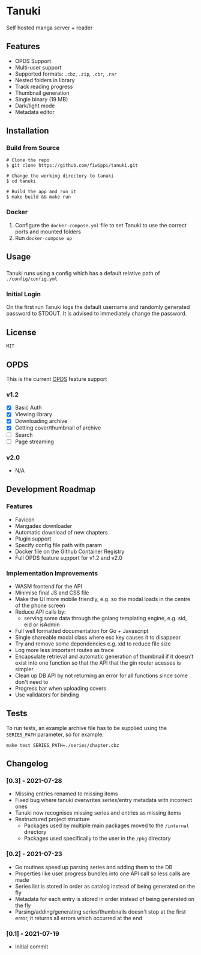 # Tanuki
Self hosted manga server + reader

## Features
- OPDS Support
- Multi-user support
- Supported formats: `.cbz`, `.zip`, `.cbr`, `.rar`
- Nested folders in library
- Track reading progress
- Thumbnail generation
- Single binary (19 MB)
- Dark/light mode
- Metadata editor

## Installation
### Build from Source
```console
# Clone the repo
$ git clone https://github.com/fiwippi/tanuki.git

# Change the working directory to tanuki
$ cd tanuki

# Build the app and run it
$ make build && make run
```

### Docker
1. Configure the `docker-compose.yml` file to set Tanuki to use the correct ports and mounted folders
2. Run `docker-compose up`

## Usage
###
Tanuki runs using a config which has a default relative path of `./config/config.yml`
### Initial Login
On the first run Tanuki logs the default username and randomly generated password to STDOUT. It is advised to immediately change the password.

## License
`MIT`

## OPDS
This is the current [OPDS](https://specs.opds.io/) feature support
### v1.2
- [x] Basic Auth
- [x] Viewing library
- [x] Downloading archive
- [x] Getting cover/thumbnail of archive
- [ ] Search
- [ ] Page streaming
### v2.0
- N/A

## Development Roadmap
### Features
- Favicon
- Mangadex downloader
- Automatic download of new chapters
- Plugin support
- Specify config file path with param
- Docker file on the Github Container Registry
- Full OPDS feature support for v1.2 and v2.0

### Implementation Improvements
- WASM frontend for the API
- Minimise final JS and CSS file
- Make the UI more mobile friendly, e.g. so the modal loads in the centre of the phone screen
- Reduce API calls by:
    - serving some data through the golang templating engine, e.g. sid, eid or isAdmin
- Full well formatted documentation for Go + Javascript
- Single shareable modal class where esc key causes it to disappear
- Try and remove some dependencies e.g. xid to reduce file size
- Log more less important routes as trace
- Encapsulate retrieval and automatic generation of thumbnail if it doesn't exist into one function so that the API that the gin router acesses is simpler
- Clean up DB API by not returning an error for all functions since some don't need to
- Progress bar when uploading covers
- Use validators for binding

## Tests
To run tests, an example archive file has to be supplied using the `SERIES_PATH` parameter, so for example:
```console
make test SERIES_PATH=./series/chapter.cbz
```

## Changelog
### [0.3] - 2021-07-28
- Missing entries renamed to missing items
- Fixed bug where tanuki overwrites series/entry metadata with incorrect ones
- Tanuki now recognises missing series and entries as missing items
- Restructured project structure
  - Packages used by multiple main packages moved to the `/internal` directory
  - Packages used specifically to the user in the `/pkg` directory

### [0.2] - 2021-07-23
- Go routines speed up parsing series and adding them to the DB
- Properties like user progress bundles into one API call so less calls are made
- Series list is stored in order as catalog instead of being generated on the fly
- Metadata for each entry is stored in order instead of being generated on the fly
- Parsing/adding/generating series/thumbnails doesn't stop at the first error, it returns all errors which occurred at the end

### [0.1] - 2021-07-19
- Initial commit